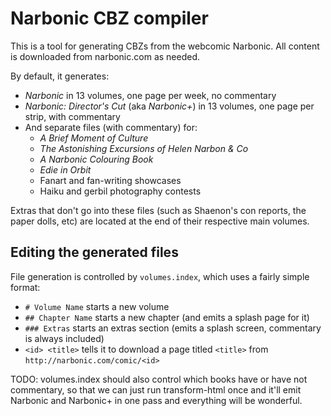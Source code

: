 # Narbonic CBZ compiler

This is a tool for generating CBZs from the webcomic Narbonic. All content is downloaded from narbonic.com as needed.

By default, it generates:

 - *Narbonic* in 13 volumes, one page per week, no commentary
 - *Narbonic: Director's Cut* (aka *Narbonic+*) in 13 volumes, one page per strip, with commentary
 - And separate files (with commentary) for:
   - *A Brief Moment of Culture*
   - *The Astonishing Excursions of Helen Narbon & Co*
   - *A Narbonic Colouring Book*
   - *Edie in Orbit*
   - Fanart and fan-writing showcases
   - Haiku and gerbil photography contests

Extras that don't go into these files (such as Shaenon's con reports, the paper dolls, etc) are located at the end of their respective main volumes.

## Editing the generated files

File generation is controlled by `volumes.index`, which uses a fairly simple format:

 - `# Volume Name` starts a new volume
 - `## Chapter Name` starts a new chapter (and emits a splash page for it)
 - `### Extras` starts an extras section (emits a splash screen, commentary is always included)
 - `<id> <title>` tells it to download a page titled `<title>` from `http://narbonic.com/comic/<id>`

TODO: volumes.index should also control which books have or have not commentary, so that we can just run transform-html once and it'll emit Narbonic and Narbonic+ in one pass and everything will be wonderful.
